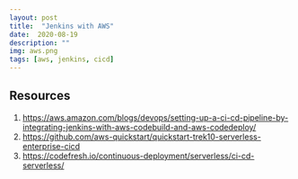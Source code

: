 ```yaml
---
layout: post
title:  "Jenkins with AWS"
date:  2020-08-19
description: ""
img: aws.png
tags: [aws, jenkins, cicd]
---
```


## 

## Resources

1. https://aws.amazon.com/blogs/devops/setting-up-a-ci-cd-pipeline-by-integrating-jenkins-with-aws-codebuild-and-aws-codedeploy/
2. https://github.com/aws-quickstart/quickstart-trek10-serverless-enterprise-cicd
3. https://codefresh.io/continuous-deployment/serverless/ci-cd-serverless/
